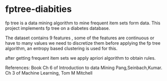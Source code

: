 # fptree-diabities
fp tree is a data mining algorithm to mine frequent item sets form data. This project implements fp tree on a diabetes database.

The dataset contains 9 features , some of the features are continuous or have to many values we need to discretize them before applying 
the fp tree algorithm, an entropy based clustering is used for this.

after getting frequent item sets we apply apriori algorithm to obtain rules.

References: 
Book
Ch 6 of Introduction to data Mining Pang,Seinbach,Kumar.
Ch 3 of Machine Learning, Tom M Mitchell

